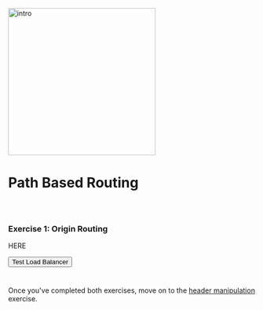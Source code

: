 <div href="/" class="d-flex align-items-center pb-3 mb-3 link-dark text-decoration-none">
    <img src="/static/path.png" width="300px" height="auto" alt="intro">
</div>

# **Path Based Routing**

<div href="/" class="d-flex align-items-center pb-3 mb-3 link-dark text-decoration-none border-bottom"></div>

<div style="height:25px"></div>

### **Exercise 1: Origin Routing**

HERE

<div class="left-aligned-button-container">
    <button id="requestBtn2" class="btn btn-primary">Test Load Balancer</button>
</div>
<div id="result2" class="mt-3"></div>
<script>
    document.getElementById('requestBtn2').addEventListener('click', async () => {
        const resultDiv = document.getElementById('result2');
        try {
            const response = await axios.get('/_path1');
            if(response.data.status === 'success') {
                const prettyJson = JSON.stringify(response.data.data, null, 4);
                resultDiv.innerHTML = `<pre class="alert alert-success"><code>${prettyJson}</code></pre>`;
            } else {
                resultDiv.innerHTML = `<div class="alert alert-danger"><b>Request Failed</b></div>`;
            }
            resultDiv.scrollIntoView({ behavior: 'smooth', block: 'end' }); // Smooth scroll to the resultDiv
        } catch (error) {
            resultDiv.innerHTML = `<div class="alert alert-danger">Error: ${error.message}</div>`;
            resultDiv.scrollIntoView({ behavior: 'smooth', block: 'end' }); // Smooth scroll to the resultDiv
        }
    });
</script>

<div style="height:25px"></div>

Once you've completed both exercises, move on to the <a href="/header" class="alert-link">header manipulation</a> exercise.

<div style="height:25px"></div>